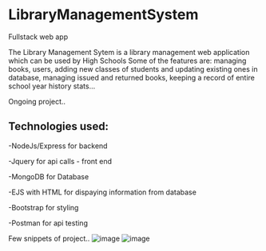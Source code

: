 # LibraryManagementSystem

Fullstack web app

The Library Management Sytem is a library management web application which can be used by High Schools 
Some of the features are: managing books, users, adding new classes of students and updating existing ones
in database, managing issued and returned books, keeping a record of entire school year history stats...

Ongoing project..

## Technologies used:
-NodeJs/Express for backend

-Jquery for api calls - front end

-MongoDB for Database

-EJS with HTML for dispaying information from database 

-Bootstrap for styling

-Postman for api testing

Few snippets of project..
![image](https://user-images.githubusercontent.com/57440622/132106812-b7b2b373-48ba-40c8-8de9-d3847a7f28f9.png)
![image](https://user-images.githubusercontent.com/57440622/132106822-dcc55a9d-a2dc-477f-8bd5-f795543d3bdc.png)

